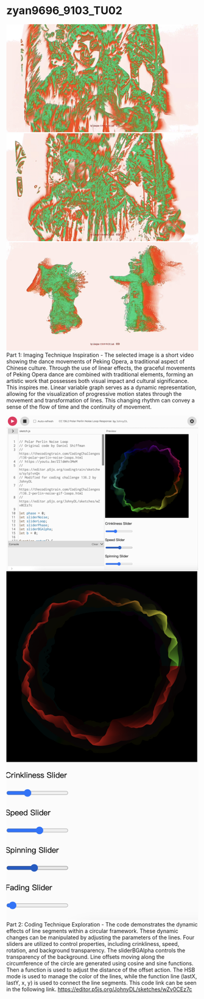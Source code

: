 # zyan9696_9103_TU02

![Part 1.1](https://github.com/zyan9696/zyan9696_9103_TU02/blob/60eeb60ddb3c9728fde5e2eb86fecbe1ff117ef0/image/Part1.1.jpeg)
![Part 1.2](https://github.com/zyan9696/zyan9696_9103_TU02/blob/60eeb60ddb3c9728fde5e2eb86fecbe1ff117ef0/image/Part1.2.jpeg)
![Part 1.3](https://github.com/zyan9696/zyan9696_9103_TU02/blob/60eeb60ddb3c9728fde5e2eb86fecbe1ff117ef0/image/Part1.3.jpeg)
Part 1: Imaging Technique Inspiration - 
The selected image is a short video showing the dance movements of Peking Opera, a traditional aspect of Chinese culture. Through the use of linear effects, the graceful movements of Peking Opera dance are combined with traditional elements, forming an artistic work that possesses both visual impact and cultural significance. This inspires me. Linear variable graph serves as a dynamic representation, allowing for the visualization of progressive motion states through the movement and transformation of lines. This changing rhythm can convey a sense of the flow of time and the continuity of movement.

![Part 2.1](https://github.com/zyan9696/zyan9696_9103_TU02/blob/60eeb60ddb3c9728fde5e2eb86fecbe1ff117ef0/image/Part2.1.png)
![Part 2.2](https://github.com/zyan9696/zyan9696_9103_TU02/blob/60eeb60ddb3c9728fde5e2eb86fecbe1ff117ef0/image/Part2.2.png)
Part 2: Coding Technique Exploration - 
The code demonstrates the dynamic effects of line segments within a circular framework. These dynamic changes can be manipulated by adjusting the parameters of the lines. Four sliders are utilized to control properties, including crinkliness, speed, rotation, and background transparency. The sliderBGAlpha controls the transparency of the background. Line offsets moving along the circumference of the circle are generated using cosine and sine functions. Then a function is used to adjust the distance of the offset action. The HSB mode is used to manage the color of the lines, while the function line (lastX, lastY, x, y) is used to connect the line segments. This code link can be seen in the following link. https://editor.p5js.org/JohnyDL/sketches/wZv0CEz7c
